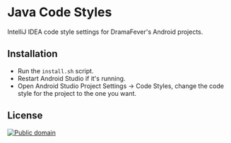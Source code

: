 Java Code Styles
================

IntelliJ IDEA code style settings for DramaFever's Android projects.


Installation
------------

 * Run the `install.sh` script.
 * Restart Android Studio if it's running.
 * Open Android Studio Project Settings -> Code Styles, change the code style for the
   project to the one you want.


License
-------

[![Public domain](https://licensebuttons.net/p/zero/1.0/88x31.png)](https://creativecommons.org/publicdomain/zero/1.0/legalcode)
